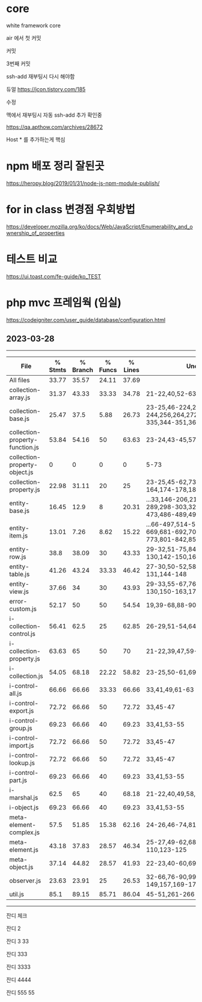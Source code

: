 # core
white framework core

air 에서 첫  커밋

커밋

3번째 커밋


ssh-add 재부팅시 다시 해야함


듀얼
https://jcon.tistory.com/185

수정



맥에서 재부팅시 자동 ssh-add 추가 확인중

https://qa.apthow.com/archives/28672

Host * 를 추가하는게 핵심


# npm 배포 정리 잘된곳
https://heropy.blog/2019/01/31/node-js-npm-module-publish/


# for in class 변경점 우회방법
https://developer.mozilla.org/ko/docs/Web/JavaScript/Enumerability_and_ownership_of_properties


# 테스트 비교 
https://ui.toast.com/fe-guide/ko_TEST

# php mvc 프레임웍 (임실)
https://codeigniter.com/user_guide/database/configuration.html

## 2023-03-28
----------------------------------------
File                                     | % Stmts | % Branch | % Funcs | % Lines | Uncovered Line #s                                                           
-----------------------------------------|---------|----------|---------|---------|--
All files                        |   33.77 |    35.57 |   24.11 |   37.69 |                                                                                                       
 collection-array.js             |   31.37 |    43.33 |   33.33 |   34.78 | 21-22,40,52-63,75-93,103-112,124-126                                                                  
 collection-base.js              |   25.47 |     37.5 |    5.88 |   26.73 | 23-25,46-224,233-244,256,264,272,280,288,296,304,313,325-335,344-351,360,369,381-383                  
 collection-property-function.js |   53.84 |    54.16 |      50 |   63.63 | 23-24,43-45,57-60,73                                                                                  
 collection-property-object.js   |       0 |        0 |       0 |       0 | 5-73                                                                                                  
 collection-property.js          |   22.98 |    31.11 |      20 |      25 | 23-25,45-62,73-93,104-143,152-164,174-178,187,200-202                                                 
 entity-base.js                  |   16.45 |     12.9 |       8 |   20.31 | ...33,146-206,219-254,259-261,273,281-289,298-303,321-395,405-407,422-473,486-489,497-498,503,516-517 
 entity-item.js                  |   13.01 |     7.26 |    8.62 |   15.22 | ...66-497,514-526,565-620,637-650,666-669,681-692,702-703,722,735-749,766-773,801-842,851-856,874-882 
 entity-row.js                   |    38.8 |    38.09 |      30 |   43.33 | 29-32,51-75,84-86,94-96,104-112,128-130,142-150,163-167                                               
 entity-table.js                 |   41.26 |    43.24 |   33.33 |   46.42 | 27-30,50-52,58-60,73-85,102-104,117-131,144-148                                                       
 entity-view.js                  |   37.66 |       34 |      30 |   43.93 | 29-33,55-67,76-77,82-84,97-112,128-130,150-163,176-180                                                
 error-custom.js                 |   52.17 |       50 |      50 |   54.54 | 19,39-68,88-90                                                                                        
 i-collection-control.js         |   56.41 |     62.5 |      25 |   62.85 | 26-29,51-54,64,72,80,88,96,108-110                                                                    
 i-collection-property.js        |   63.63 |       65 |      50 |      70 | 21-22,39,47,59-61                                                                                     
 i-collection.js                 |   54.05 |    68.18 |   22.22 |   58.82 | 23-25,50-61,69,77,85,93,101,109,121-123                                                               
 i-control-all.js                |   66.66 |    66.66 |   33.33 |   66.66 | 33,41,49,61-63                                                                                        
 i-control-export.js             |   72.72 |    66.66 |      50 |   72.72 | 33,45-47                                                                                              
 i-control-group.js              |   69.23 |    66.66 |      40 |   69.23 | 33,41,53-55                                                                                           
 i-control-import.js             |   72.72 |    66.66 |      50 |   72.72 | 33,45-47                                                                                              
 i-control-lookup.js             |   72.72 |    66.66 |      50 |   72.72 | 33,45-47                                                                                              
 i-control-part.js               |   69.23 |    66.66 |      40 |   69.23 | 33,41,53-55                                                                                           
 i-marshal.js                    |    62.5 |       65 |      40 |   68.18 | 21-22,40,49,58,70-72                                                                                  
 i-object.js                     |   69.23 |    66.66 |      40 |   69.23 | 33,41,53-55                                                                                           
 meta-element-complex.js         |    57.5 |    51.85 |   15.38 |   62.16 | 24-26,46-74,81-83,105-107                                                                             
 meta-element.js                 |   43.18 |    37.83 |   28.57 |   46.34 | 25-27,49-62,68-70,79,88-91,101-110,123-125                                                            
 meta-object.js                  |   37.14 |    44.82 |   28.57 |   41.93 | 22-23,40-60,69-71,80-90,102-104                                                                       
 observer.js                     |   23.63 |    23.91 |      25 |   26.53 | 32-66,76-90,99-106,120-123,132-149,157,169-171                                                        
 util.js                         |    85.1 |    89.15 |   85.71 |   86.04 | 45-51,261-266    
----------------------------------------

잔디 체크

잔디 2

잔디 3 33

잔디 333

잔디 3333

잔디 4444

잔디 555  55